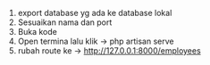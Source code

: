 1. export database yg ada ke database lokal
2. Sesuaikan nama dan port
3. Buka kode
4. Open termina lalu klik -> php artisan serve
5. rubah route ke -> http://127.0.0.1:8000/employees
